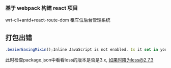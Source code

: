 <!--
 * @Descripttion:
 * @version:
 * @Author: chenArno
 * @Date: 2019-12-13 09:44:05
 * @LastEditors  : chenArno
 * @LastEditTime : 2019-12-19 13:30:59
 -->

### 基于 webpack 构建 react 项目

wrt-cli+antd+react-route-dom
租车位后台管理系统

## 打包出错

```Javascript
.bezierEasingMixin();Inline JavaScript is not enabled. Is it set in your options?
```
此时检查package.json中看看less的版本是否是3.x, 如果时降为less@2.7.3
